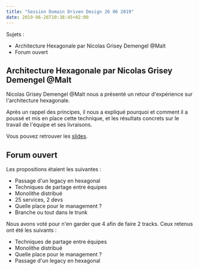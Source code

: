 ```yaml
---
title: "Session Domain Driven Design 26 06 2019"
date: 2019-06-26T10:38:45+02:00
---
```


Sujets :

- Architecture Hexagonale par Nicolas Grisey Demengel @Malt
- Forum ouvert

## Architecture Hexagonale par Nicolas Grisey Demengel @Malt

Nicolas Grisey Demengel @Malt nous a présenté un retour d'expérience sur l'architecture hexagonale.

Après un rappel des principes, il nous a expliqué pourquoi et comment il a poussé et mis en place cette technique, et les résultats concrets sur le travail de l'équipe et ses livraisons. 

Vous pouvez retrouver les [slides](https://www.slideshare.net/ndemengel/architcture-hexagonale-ddd-lyon-26-juin-2019). 

## Forum ouvert

Les propositions étaient les suivantes :

- Passage d'un legacy en hexagonal
- Techniques de partage entre équipes
- Monolithe distribué
- 25 services, 2 devs
- Quelle place pour le management ?
- Branche ou tout dans le trunk

Nous avons voté pour n'en garder que 4 afin de faire 2 tracks. Ceux retenus ont été les suivants : 

- Techniques de partage entre équipes
- Monolithe distribué
- Quelle place pour le management ?
- Passage d'un legacy en hexagonal
